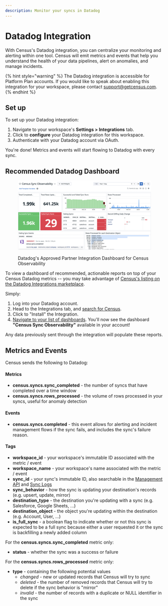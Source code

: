 ```yaml
---
description: Monitor your syncs in Datadog
---
```


# Datadog Integration

With Census's Datadog integration, you can centralize your monitoring and alerting within one tool. Census will emit metrics and events that help you understand the health of your data pipelines, alert on anomalies, and manage incidents.

{% hint style="warning" %}
The Datadog integration is accessible for Platform Plan accounts. If you would like to speak about enabling this integration for your workspace, please contact support@getcensus.com.
{% endhint %}

## Set up

To set up your Datadog integration:

1. Navigate to your workspace's **Settings > Integrations** tab.
2. Click to **configure** your Datadog integration for this workspace.
3. Authenticate with your Datadog account via OAuth.

You're done! Metrics and events will start flowing to Datadog with every sync.

## Recommended Datadog Dashboard

<figure><img src="../../.gitbook/assets/Screen Shot 2023-02-20 at 1.27.52 PM.png" alt=""><figcaption><p>Datadog's Approved Partner Integration Dashboard for Census Observability</p></figcaption></figure>

To view a dashboard of recommended, actionable reports on top of your Census Datadog metrics -- you may take advantage of [Census's listing on the Datadog Integrations marketplace](https://app.datadoghq.com/integrations?search=Census).

Simply:

1. Log into your Datadog account.
2. Head to the Integrations tab, and [search for Census](https://app.datadoghq.com/integrations?search=Census).
3. Click to "Install" the Integration.
4. [Navigate to your list of dashboards](https://app.datadoghq.com/dashboard/lists). You'll now see the dashboard **"Census Sync Observability"** available in your account!

Any data previously sent through the integration will populate these reports.

## Metrics and Events

Census sends the following to Datadog:

#### Metrics

* **census.syncs.sync\_completed** - the number of syncs that have completed over a time window
* **census.syncs.rows\_processed** - the volume of rows processed in your syncs, useful for anomaly detection

#### **Events**

* **census.syncs.completed** - this event allows for alerting and incident management flows if the sync fails, and includes the sync's failure reason.

#### **Tags**

* **workspace\_id** - your workspace's immutable ID associated with the metric / event
* **workspace\_name** - your workspace's name associated with the metric / event
* **sync\_id** - your sync's immutable ID, also searchable in the [Management API](../developers/api/) and [Sync Logs ](sync-logs.md)
* **sync\_behavior** - how the sync is updating your destination's records (e.g. upsert, update, mirror)
* **destination\_type** - the destination you're updating with a sync (e.g. Salesforce, Google Sheets, ...)
* **destination\_object** - the object you're updating within the destination (e.g. Account, User, ...)
* **is\_full\_sync** - a boolean flag to indicate whether or not this sync is expected to be a full sync because either a user requested it or the sync is backfilling a newly added column

For the **census.syncs.sync\_completed** metric only:

* **status** - whether the sync was a success or failure

For the **census.syncs.rows\_processed** metric only:

* **type** - containing the following potential values
  * _changed_ - new or updated records that Census will try to sync
  * _deleted_ - the number of removed records that Census will try to delete if the sync behavior is "mirror"
  * _invalid_ - the number of records with a duplicate or NULL identifier in the sync
